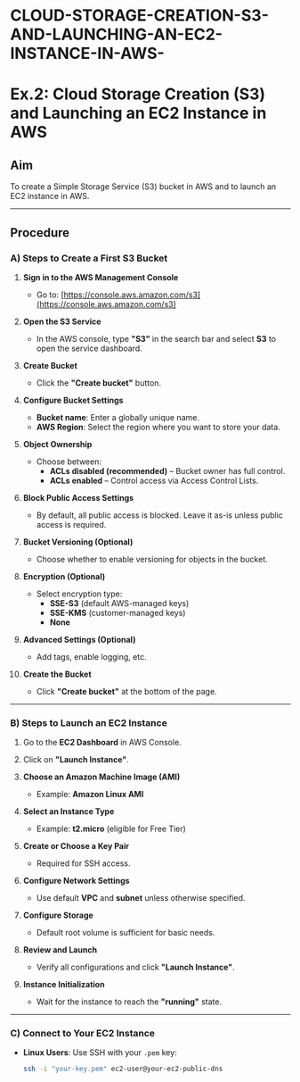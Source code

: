 # CLOUD-STORAGE-CREATION-S3-AND-LAUNCHING-AN-EC2-INSTANCE-IN-AWS-
# Ex.2: Cloud Storage Creation (S3) and Launching an EC2 Instance in AWS

## Aim
To create a Simple Storage Service (S3) bucket in AWS and to launch an EC2 instance in AWS.

---

## Procedure

### A) Steps to Create a First S3 Bucket

1. **Sign in to the AWS Management Console**  
   - Go to: [https://console.aws.amazon.com/s3](https://console.aws.amazon.com/s3)

2. **Open the S3 Service**  
   - In the AWS console, type **"S3"** in the search bar and select **S3** to open the service dashboard.

3. **Create Bucket**  
   - Click the **"Create bucket"** button.

4. **Configure Bucket Settings**  
   - **Bucket name**: Enter a globally unique name.  
   - **AWS Region**: Select the region where you want to store your data.

5. **Object Ownership**  
   - Choose between:  
     - **ACLs disabled (recommended)** – Bucket owner has full control.  
     - **ACLs enabled** – Control access via Access Control Lists.

6. **Block Public Access Settings**  
   - By default, all public access is blocked. Leave it as-is unless public access is required.

7. **Bucket Versioning (Optional)**  
   - Choose whether to enable versioning for objects in the bucket.

8. **Encryption (Optional)**  
   - Select encryption type:  
     - **SSE-S3** (default AWS-managed keys)  
     - **SSE-KMS** (customer-managed keys)  
     - **None**

9. **Advanced Settings (Optional)**  
   - Add tags, enable logging, etc.

10. **Create the Bucket**  
    - Click **"Create bucket"** at the bottom of the page.

---

### B) Steps to Launch an EC2 Instance

1. Go to the **EC2 Dashboard** in AWS Console.

2. Click on **"Launch Instance"**.

3. **Choose an Amazon Machine Image (AMI)**  
   - Example: **Amazon Linux AMI**

4. **Select an Instance Type**  
   - Example: **t2.micro** (eligible for Free Tier)

5. **Create or Choose a Key Pair**  
   - Required for SSH access.

6. **Configure Network Settings**  
   - Use default **VPC** and **subnet** unless otherwise specified.

7. **Configure Storage**  
   - Default root volume is sufficient for basic needs.

8. **Review and Launch**  
   - Verify all configurations and click **"Launch Instance"**.

9. **Instance Initialization**  
   - Wait for the instance to reach the **"running"** state.

---

### C) Connect to Your EC2 Instance

- **Linux Users**: Use SSH with your `.pem` key:
  ```bash
  ssh -i "your-key.pem" ec2-user@your-ec2-public-dns
